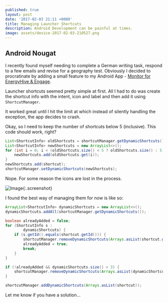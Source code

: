 ```yaml
---
published: true
layout: post
date: '2017-02-03 21:11 +0000'
title: Managing Launcher Shortcuts
description: Android Development can be painful at times.
image: assets/device-2017-02-03-210527.png
---
```

## Android Nougat

I recently found myself needing to complete a German writing task, respond to a few emails and revise for a geography test. Obviously I decided to procratinate by adding a small feature to my Android App - [Monitor for EnergyHive & Engage](https://play.google.com/store/apps/details?id=com.danielstone.energyhive). 

Launcher shortcuts seemed pretty simple at first. All I had to do was create the shortcut info with the intent, icon and label and then add it using `ShortcutManager`.

It worked great until I hit the limit at which instead of silently handling the exception, the app decides to crash.

Okay, so I need to keep the number of shortcuts below 5 (inclusive). This code should work, right?

```java
List<ShortcutInfo> oldShortcuts = shortcutManager.getDynamicShortcuts();
List<ShortcutInfo> newShortcuts = new ArrayList<>();
for (int i = 0; i < (oldShortcuts.size() < 5 ? oldShortcuts.size() : 5); i++) {
    newShortcuts.add(oldShortcuts.get(i));
}
newShortcuts.add(shortcut);
shortcutManager.setDynamicShortcuts(newShortcuts);
```

Nope. For some reason the icons are lost in the process. 

![Image]({{site.baseurl}}/assets/images/posts/device-2017-02-03-210527.png){:.screenshot}

I found the best way of managing them for now is like so: 

```java
ArrayList<ShortcutInfo> dynamicShortcuts = new ArrayList<>();
dynamicShortcuts.addAll(shortcutManager.getDynamicShortcuts());

boolean alreadyAdded = false;
for (ShortcutInfo s :
        dynamicShortcuts) {
    if (s.getId().equals(shortcut.getId())) {
        shortcutManager.removeDynamicShortcuts(Arrays.asList(shortcut.getId()));
        alreadyAdded = true;
        break;
    }
}

if (!alreadyAdded && dynamicShortcuts.size() > 3) {
    shortcutManager.removeDynamicShortcuts(Arrays.asList(dynamicShortcuts.get(0).getId()));
}

shortcutManager.addDynamicShortcuts(Arrays.asList(shortcut));
```

Let me know if you have a solution...
